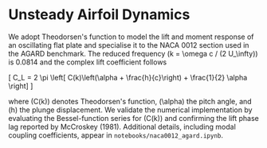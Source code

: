 # Unsteady Airfoil Dynamics

We adopt Theodorsen's function to model the lift and moment response of an oscillating flat plate and specialise it to the NACA 0012 section used in the AGARD benchmark. The reduced frequency \(k = \omega c / (2 U_\infty)\) is 0.0814 and the complex lift coefficient follows

\[
C_L = 2 \pi \left[ C(k)\left(\alpha + \frac{h}{c}\right) + \frac{1}{2} \alpha \right]
\]

where \(C(k)\) denotes Theodorsen's function, \(\alpha\) the pitch angle, and \(h\) the plunge displacement. We validate the numerical implementation by evaluating the Bessel-function series for \(C(k)\) and confirming the lift phase lag reported by McCroskey (1981). Additional details, including modal coupling coefficients, appear in `notebooks/naca0012_agard.ipynb`.

